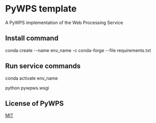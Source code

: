 # PyWPS template

A PyWPS implementation of the Web Processing Service

## Install command

conda create --name env_name -c conda-forge --file requirements.txt

## Run service commands

conda activate env_name

python pywpws.wsgi

## License of PyWPS

[MIT](https://en.wikipedia.org/wiki/MIT_License)